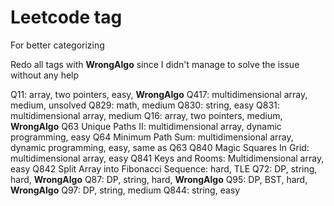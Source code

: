 # Leetcode tag
For better categorizing

Redo all tags with **WrongAlgo** since I didn't manage to solve the issue without any help

Q11: array, two pointers, easy, **WrongAlgo**
Q417: multidimensional array, medium, unsolved
Q829: math, medium
Q830: string, easy
Q831: multidimensional array, medium
Q16: array, two pointers, medium, **WrongAlgo**
Q63 Unique Paths II: multidimensional array, dynamic programming, easy
Q64 Minimum Path Sum: multidimensional array, dynamic programming, easy, same as Q63
Q840 Magic Squares In Grid: multidimensional array, easy
Q841 Keys and Rooms: Multidimensional array, easy
Q842 Split Array into Fibonacci Sequence: hard, TLE
Q72: DP, string, hard, **WrongAlgo**
Q87: DP, string, hard, **WrongAlgo**
Q95: DP, BST, hard, **WrongAlgo**
Q97: DP, string, medium
Q844: string, easy